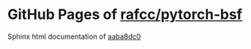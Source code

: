 GitHub Pages of [rafcc/pytorch-bsf](https://github.com/rafcc/pytorch-bsf.git)
===
Sphinx html documentation of [aaba8dc0](https://github.com/rafcc/pytorch-bsf/tree/aaba8dc0c2dffea607a993f03b5fb91b3ab78028)
